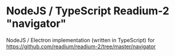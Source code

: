 # NodeJS / TypeScript Readium-2 "navigator"

NodeJS / Electron implementation (written in TypeScript) for https://github.com/readium/readium-2/tree/master/navigator

